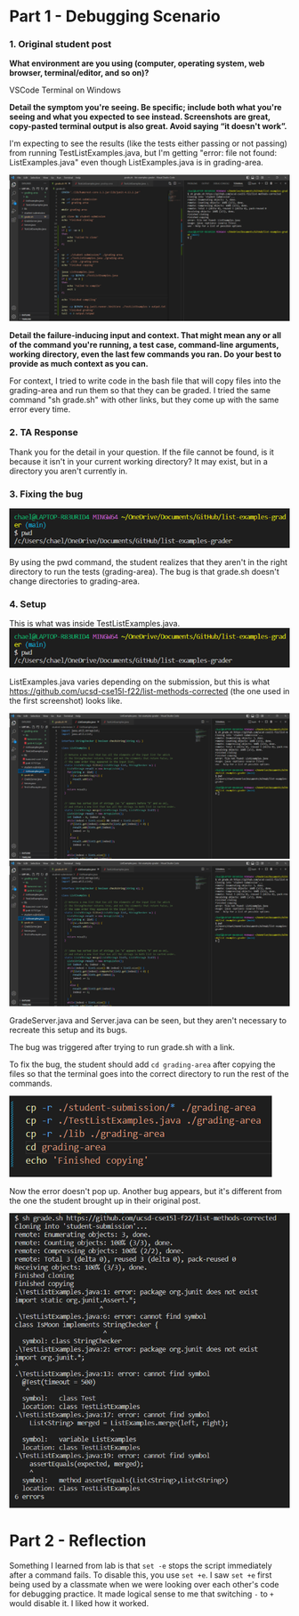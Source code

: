 # Part 1 - Debugging Scenario

### 1. Original student post
**What environment are you using (computer, operating system, web browser, terminal/editor, and so on)?**

VSCode Terminal on Windows

**Detail the symptom you're seeing. Be specific; include both what you're seeing and what you expected to see instead. Screenshots are great, copy-pasted terminal output is also great. Avoid saying “it doesn't work”.**

I'm expecting to see the results (like the tests either passing or not passing) from running TestListExamples.java, but I'm getting "error: file not found: ListExamples.java" even though ListExamples.java is in grading-area.

![Image](help.PNG)

**Detail the failure-inducing input and context. That might mean any or all of the command you're running, a test case, command-line arguments, working directory, even the last few commands you ran. Do your best to provide as much context as you can.**

For context, I tried to write code in the bash file that will copy files into the grading-area and run them so that they can be graded. I tried the same command "sh grade.sh" with other links, but they come up with the same error every time.

### 2. TA Response

Thank you for the detail in your question. If the file cannot be found, is it because it isn't in your current working directory? It may exist, but in a directory you aren't currently in.

### 3. Fixing the bug

![Image](pwdBug.PNG)

By using the pwd command, the student realizes that they aren't in the right directory to run the tests (grading-area). The bug is that grade.sh doesn't change directories to grading-area.

### 4. Setup

This is what was inside TestListExamples.java.
![Image](pwdBug.PNG)

ListExamples.java varies depending on the submission, but this is what https://github.com/ucsd-cse15l-f22/list-methods-corrected (the one used in the first screenshot) looks like.

![Image](listExamples1.PNG)
![Image](listExamples1.PNG)

GradeServer.java and Server.java can be seen, but they aren't necessary to recreate this setup and its bugs.

The bug was triggered after trying to run grade.sh with a link.

To fix the bug, the student should add `cd grading-area` after copying the files so that the terminal goes into the correct directory to run the rest of the commands.

![Image](fix.PNG)

Now the error doesn't pop up. Another bug appears, but it's different from the one the student brought up in their original post.

![Image](oops.PNG)

# Part 2 - Reflection

Something I learned from lab is that `set -e` stops the script immediately after a command fails. To disable this, you use `set +e`. I saw `set +e` first being used by a classmate when we were looking over each other's code for debugging practice. It made logical sense to me that switching `-` to `+` would disable it. I liked how it worked. 
